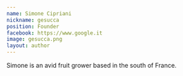 ```yaml
---
name: Simone Cipriani
nickname: gesucca
position: Founder
facebook: https://www.google.it
image: gesucca.png
layout: author
---
```

Simone is an avid fruit grower based in the south of France.